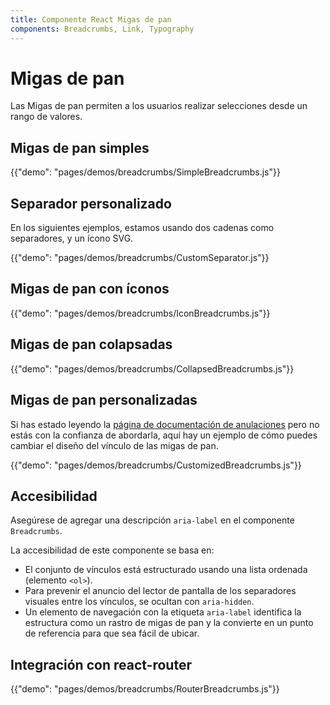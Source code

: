 ```yaml
---
title: Componente React Migas de pan
components: Breadcrumbs, Link, Typography
---
```


# Migas de pan

<p class="description">Las Migas de pan permiten a los usuarios realizar selecciones desde un rango de valores.</p>

## Migas de pan simples

{{"demo": "pages/demos/breadcrumbs/SimpleBreadcrumbs.js"}}

## Separador personalizado

En los siguientes ejemplos, estamos usando dos cadenas como separadores, y un ícono SVG.

{{"demo": "pages/demos/breadcrumbs/CustomSeparator.js"}}

## Migas de pan con íconos

{{"demo": "pages/demos/breadcrumbs/IconBreadcrumbs.js"}}

## Migas de pan colapsadas

{{"demo": "pages/demos/breadcrumbs/CollapsedBreadcrumbs.js"}}

## Migas de pan personalizadas

Si has estado leyendo la [página de documentación de anulaciones](/customization/overrides/) pero no estás con la confianza de abordarla, aquí hay un ejemplo de cómo puedes cambiar el diseño del vínculo de las migas de pan.

{{"demo": "pages/demos/breadcrumbs/CustomizedBreadcrumbs.js"}}

## Accesibilidad

Asegúrese de agregar una descripción `aria-label` en el componente `Breadcrumbs`.

La accesibilidad de este componente se basa en:

- El conjunto de vínculos está estructurado usando una lista ordenada (elemento `<ol>`).
- Para prevenir el anuncio del lector de pantalla de los separadores visuales entre los vínculos, se ocultan con `aria-hidden`.
- Un elemento de navegación con la etiqueta `aria-label` identifica la estructura como un rastro de migas de pan y la convierte en un punto de referencia para que sea fácil de ubicar.

## Integración con react-router

{{"demo": "pages/demos/breadcrumbs/RouterBreadcrumbs.js"}}